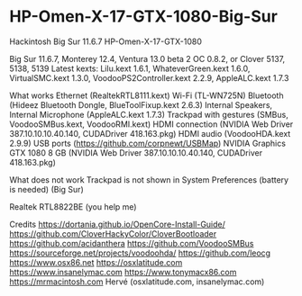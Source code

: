 # HP-Omen-X-17-GTX-1080-Big-Sur
Hackintosh Big Sur 11.6.7 HP-Omen-X-17-GTX-1080

Big Sur 11.6.7, Monterey 12.4, Ventura 13.0 beta 2 
OC 0.8.2, or Clover 5137, 5138, 5139 
Latest kexts: Lilu.kext 1.6.1, WhateverGreen.kext 1.6.0, VirtualSMC.kext 1.3.0, VoodooPS2Controller.kext 2.2.9, AppleALC.kext 1.7.3 

What works
Ethernet (RealtekRTL8111.kext)
Wi-Fi (TL-WN725N)
Bluetooth (Hideez Bluetooth Dongle, BlueToolFixup.kext 2.6.3)
Internal Speakers, Internal Microphone (AppleALC.kext 1.7.3)
Trackpad with gestures (SMBus, VoodooSMBus.kext, VoodooRMI.kext)
HDMI connection (NVIDIA Web Driver 387.10.10.10.40.140, CUDADriver 418.163.pkg)
HDMI audio (VoodooHDA.kext 2.9.9)
USB ports (https://github.com/corpnewt/USBMap)
NVIDIA Graphics GTX 1080 8 GB (NVIDIA Web Driver 387.10.10.10.40.140, CUDADriver 418.163.pkg)

What does not work
Trackpad is not shown in System Preferences (battery is needed) (Big Sur)

Realtek RTL8822BE (you help me)

Credits
https://dortania.github.io/OpenCore-Install-Guide/
https://github.com/CloverHackyColor/CloverBootloader
https://github.com/acidanthera
https://github.com/VoodooSMBus
https://sourceforge.net/projects/voodoohda/
https://github.com/leocg
https://www.osx86.net
https://osxlatitude.com
https://www.insanelymac.com
https://www.tonymacx86.com
https://mrmacintosh.com
Hervé (osxlatitude.com, insanelymac.com)
